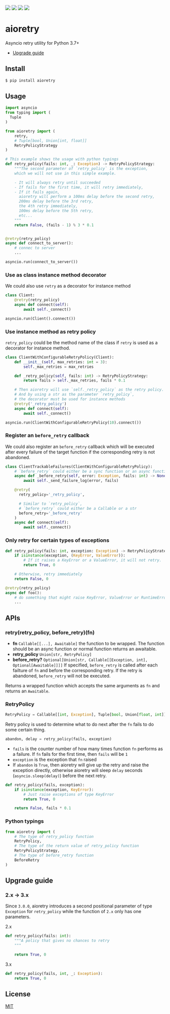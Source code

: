 [![](https://travis-ci.org/kaelzhang/python-aioretry.svg?branch=master)](https://travis-ci.org/kaelzhang/python-aioretry)
[![](https://codecov.io/gh/kaelzhang/python-aioretry/branch/master/graph/badge.svg)](https://codecov.io/gh/kaelzhang/python-aioretry)
[![](https://img.shields.io/pypi/v/aioretry.svg)](https://pypi.org/project/aioretry/)
[![](https://img.shields.io/pypi/l/aioretry.svg)](https://github.com/kaelzhang/python-aioretry)

# aioretry

Asyncio retry utility for Python 3.7+

- [Upgrade guide](#upgrade-guide)

## Install

```sh
$ pip install aioretry
```

## Usage

```py
import asyncio
from typing import (
  Tuple
)

from aioretry import (
    retry,
    # Tuple[bool, Union[int, float]]
    RetryPolicyStrategy
)

# This example shows the usage with python typings
def retry_policy(fails: int, _: Exception) -> RetryPolicyStrategy:
    """The second parameter of `retry_policy` is the exception,
    which we will not use in this simple example.

    - It will always retry until succeeded
    - If fails for the first time, it will retry immediately,
    - If it fails again,
      aioretry will perform a 100ms delay before the second retry,
      200ms delay before the 3rd retry,
      the 4th retry immediately,
      100ms delay before the 5th retry,
      etc...
    """
    return False, (fails - 1) % 3 * 0.1


@retry(retry_policy)
async def connect_to_server():
    # connec to server
    ...

asyncio.run(connect_to_server())
```

### Use as class instance method decorator

We could also use `retry` as a decorator for instance method

```py
class Client:
    @retry(retry_policy)
    async def connect(self):
        await self._connect()

asyncio.run(Client().connect())
```

### Use instance method as retry policy

`retry_policy` could be the method name of the class if `retry` is used as a decorator for instance method.

```py
class ClientWithConfigurableRetryPolicy(Client):
    def __init__(self, max_retries: int = 3):
        self._max_retries = max_retries

    def _retry_policy(self, fails: int) -> RetryPolicyStrategy:
        return fails > self._max_retries, fails * 0.1

    # Then aioretry will use `self._retry_policy` as the retry policy.
    # And by using a str as the parameter `retry_policy`,
    # the decorator must be used for instance methods
    @retry('_retry_policy')
    async def connect(self):
        await self._connect()

asyncio.run(ClientWithConfigurableRetryPolicy(10).connect())
```

### Register an `before_retry` callback

We could also register an `before_retry` callback which will be executed after every failure of the target function if the corresponding retry is not abandoned.

```py
class ClientTrackableFailures(ClientWithConfigurableRetryPolicy):
    # `before_retry` could either be a sync function or an async function
    async def _before_retry(self, error: Exception, fails: int) -> None:
        await self._send_failure_log(error, fails)

    @retry(
      retry_policy='_retry_policy',

      # Similar to `retry_policy`,
      # `before_retry` could either be a Callable or a str
      before_retry='_before_retry'
    )
    async def connect(self):
        await self._connect()
```

### Only retry for certain types of exceptions

```py
def retry_policy(fails: int, exception: Exception) -> RetryPolicyStrategy:
    if isinstance(exception, (KeyError, ValueError)):
        # If it raises a KeyError or a ValueError, it will not retry.
        return True, 0

    # Otherwise, retry immediately
    return False, 0

@retry(retry_policy)
async def foo():
    # do something that might raise KeyError, ValueError or RuntimeError
    ...
```

## APIs

### retry(retry_policy, before_retry)(fn)

- **fn** `Callable[[...], Awaitable]` the function to be wrapped. The function should be an async function or normal function returns an awaitable.
- **retry_policy** `Union[str, RetryPolicy]`
- **before_retry?** `Optional[Union[str, Callable[[Exception, int], Optional[Awaitable]]]]` If specified, `before_retry` is called after each failture of `fn` and before the corresponding retry. If the retry is abandoned, `before_retry` will not be executed.

Returns a wrapped function which accepts the same arguments as `fn` and returns an `Awaitable`.

### RetryPolicy

```py
RetryPolicy = Callable[[int, Exception], Tuple[bool, Union[float, int]]]
```

Retry policy is used to determine what to do next after the `fn` fails to do some certain thing.

```py
abandon, delay = retry_policy(fails, exception)
```

- `fails` is the counter number of how many times function `fn` performs as a failure. If `fn` fails for the first time, then `fails` will be `1`
- `exception` is the exception that `fn` raised
- If `abandon` is `True`, then aioretry will give up the retry and raise the exception directly, otherwise aioretry will sleep `delay` seconds (`asyncio.sleep(delay)`) before the next retry.

```py
def retry_policy(fails, exception):
    if isinstance(exception, KeyError):
        # Just raise exceptions of type KeyError
        return True, 0

    return False, fails * 0.1
```

### Python typings

```py
from aioretry import (
    # The type of retry_policy function
    RetryPolicy,
    # The type of the return value of retry_policy function
    RetryPolicyStrategy,
    # The type of before_retry function
    BeforeRetry
)
```

## Upgrade guide

### 2.x -> 3.x

Since `3.0.0`, aioretry introduces a second positional parameter of type `Exception` for `retry_policy` while the function of `2.x` only has one parameters.

2.x

```py
def retry_policy(fails: int):
    """A policy that gives no chances to retry
    """

    return True, 0
```

3.x

```py
def retry_policy(fails, int, _: Exception):
    return True, 0
```

## License

[MIT](LICENSE)
